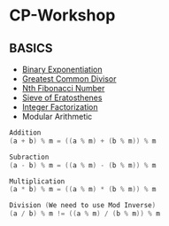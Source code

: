 # CP-Workshop

## BASICS
* [Binary Exponentiation](https://cp-algorithms.com/algebra/binary-exp.html)
* [Greatest Common Divisor](https://cp-algorithms.com/algebra/euclid-algorithm.html)
* [Nth Fibonacci Number](https://www.geeksforgeeks.org/program-for-nth-fibonacci-number/)
* [Sieve of Eratosthenes](https://cp-algorithms.com/algebra/sieve-of-eratosthenes.html)
* [Integer Factorization](https://cp-algorithms.com/algebra/factorization.html)
* Modular Arithmetic
```cpp
Addition
(a + b) % m = ((a % m) + (b % m)) % m

Subraction
(a - b) % m = ((a % m) - (b % m)) % m

Multiplication
(a * b) % m = ((a % m) * (b % m)) % m

Division (We need to use Mod Inverse)
(a / b) % m != ((a % m) / (b % m)) % m
```